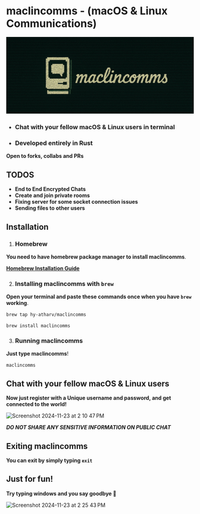 # maclincomms - (macOS & Linux Communications)
<img width=800 src="https://github.com/hy-atharv/maclincomms/blob/76841e0ce9206b8703f185bee8efd2158fda9df3/maclincomms.png">


- ### Chat with your fellow macOS & Linux users in terminal
- ### Developed entirely in Rust

**Open to forks, collabs and PRs**


## TODOS

- **End to End Encrypted Chats**
- **Create and join private rooms**
- **Fixing server for some socket connection issues**
- **Sending files to other users**


## Installation

1. ### Homebrew
**You need to have homebrew package manager to install maclincomms**.

[**Homebrew Installation Guide**](https://brew.sh)

2. ### Installing maclincomms with `brew`
**Open your terminal and paste these commands once when you have `brew` working**.
```
brew tap hy-atharv/maclincomms
```
```
brew install maclincomms
```
3. ### Running maclincomms
**Just type maclincomms**!
```
maclincomms
```
## Chat with your fellow macOS & Linux users
**Now just register with a Unique username and password, and get connected to the world!**

<img width="947" alt="Screenshot 2024-11-23 at 2 10 47 PM" src="https://github.com/user-attachments/assets/1da9f345-8991-4923-ae84-08fcca646222">

***DO NOT SHARE ANY SENSITIVE INFORMATION ON PUBLIC CHAT***
## Exiting maclincomms
**You can exit by simply typing `exit`**
## Just for fun!
**Try typing windows and you say goodbye 😬**

<img width="508" alt="Screenshot 2024-11-23 at 2 25 43 PM" src="https://github.com/user-attachments/assets/41468825-137a-4d95-a88c-d198c009691d">
